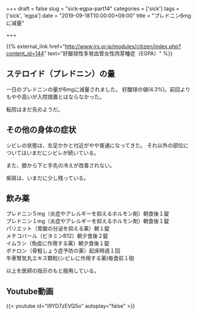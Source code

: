 +++
draft = false
slug = "sick-egpa-part14"
categories = ['sick']
tags = ['sick', 'egpa']
date = "2019-09-18T10:00:00+09:00"
title = "プレドニン6mgに減量"

+++

{{% external_link href="http://www.jrs.or.jp/modules/citizen/index.php?content_id=144" text="好酸球性多発血管炎性肉芽種症（EGPA）" %}}

## ステロイド（プレドニン）の量
一日のプレドニンの量が6mgに減量されました。
好酸球の値(4.3%)。前回よりもやや高いが入院措置とはならなかった。

<!--more-->

転院はまだ先のようだ。

## その他の身体の症状

シビレの状態は、左足かかと付近がやや普通になってきた。
それ以外の部位についてはいまだにシビレが続いている。

また、膝から下と手先の冷えが改善されない。

紫斑は、いまだに少し残っている。

## 飲み薬
プレドニン５mg（炎症やアレルギーを抑えるホルモン剤）朝食後１錠  
プレドニン１mg（炎症やアレルギーを抑えるホルモン剤）朝食後１錠  
パリエット（胃酸の分泌を抑える薬）朝１錠  
メチコバール（ビタミンB12）朝夕食後２錠  
イムラン（免疫に作用する薬）朝夕食後１錠  
ボナロン（骨粗しょう症予防の薬）起床時週１回  
牛車腎気丸エキス顆粒(シビレに作用する薬)毎食前１砲

以上を医師の指示のもと服用している。

## Youtube動画

{{< youtube id="I9YD7zEVQ5o" autoplay="false" >}}
